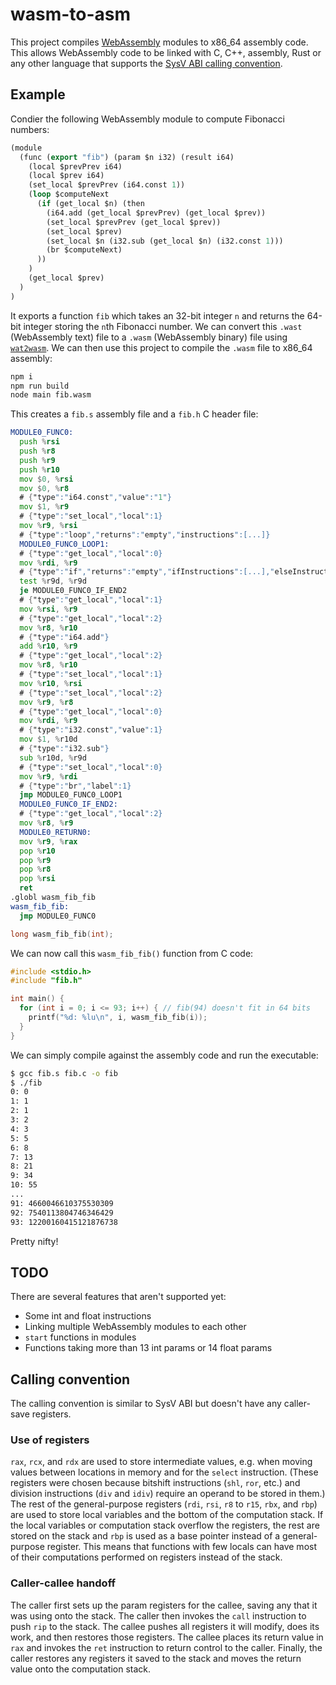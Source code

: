 # wasm-to-asm

This project compiles [WebAssembly](https://webassembly.org) modules to x86_64 assembly code.
This allows WebAssembly code to be linked with C, C++, assembly, Rust or any other language that supports the [SysV ABI calling convention](https://wiki.osdev.org/System_V_ABI#x86-64).

## Example

Condier the following WebAssembly module to compute Fibonacci numbers:
```lisp
(module
  (func (export "fib") (param $n i32) (result i64)
    (local $prevPrev i64)
    (local $prev i64)
    (set_local $prevPrev (i64.const 1))
    (loop $computeNext
      (if (get_local $n) (then
        (i64.add (get_local $prevPrev) (get_local $prev))
        (set_local $prevPrev (get_local $prev))
        (set_local $prev)
        (set_local $n (i32.sub (get_local $n) (i32.const 1)))
        (br $computeNext)
      ))
    )
    (get_local $prev)
  )
)
```
It exports a function `fib` which takes an 32-bit integer `n` and returns the 64-bit integer storing the `n`th Fibonacci number.
We can convert this `.wast` (WebAssembly text) file to a `.wasm` (WebAssembly binary) file using [`wat2wasm`](https://github.com/WebAssembly/wabt).
We can then use this project to compile the `.wasm` file to x86_64 assembly:
```bash
npm i
npm run build
node main fib.wasm
```
This creates a `fib.s` assembly file and a `fib.h` C header file:
```asm
MODULE0_FUNC0:
  push %rsi
  push %r8
  push %r9
  push %r10
  mov $0, %rsi
  mov $0, %r8
  # {"type":"i64.const","value":"1"}
  mov $1, %r9
  # {"type":"set_local","local":1}
  mov %r9, %rsi
  # {"type":"loop","returns":"empty","instructions":[...]}
  MODULE0_FUNC0_LOOP1:
  # {"type":"get_local","local":0}
  mov %rdi, %r9
  # {"type":"if","returns":"empty","ifInstructions":[...],"elseInstructions":[]}
  test %r9d, %r9d
  je MODULE0_FUNC0_IF_END2
  # {"type":"get_local","local":1}
  mov %rsi, %r9
  # {"type":"get_local","local":2}
  mov %r8, %r10
  # {"type":"i64.add"}
  add %r10, %r9
  # {"type":"get_local","local":2}
  mov %r8, %r10
  # {"type":"set_local","local":1}
  mov %r10, %rsi
  # {"type":"set_local","local":2}
  mov %r9, %r8
  # {"type":"get_local","local":0}
  mov %rdi, %r9
  # {"type":"i32.const","value":1}
  mov $1, %r10d
  # {"type":"i32.sub"}
  sub %r10d, %r9d
  # {"type":"set_local","local":0}
  mov %r9, %rdi
  # {"type":"br","label":1}
  jmp MODULE0_FUNC0_LOOP1
  MODULE0_FUNC0_IF_END2:
  # {"type":"get_local","local":2}
  mov %r8, %r9
  MODULE0_RETURN0:
  mov %r9, %rax
  pop %r10
  pop %r9
  pop %r8
  pop %rsi
  ret
.globl wasm_fib_fib
wasm_fib_fib:
  jmp MODULE0_FUNC0
```
```c
long wasm_fib_fib(int);
```
We can now call this `wasm_fib_fib()` function from C code:
```c
#include <stdio.h>
#include "fib.h"

int main() {
  for (int i = 0; i <= 93; i++) { // fib(94) doesn't fit in 64 bits
    printf("%d: %lu\n", i, wasm_fib_fib(i));
  }
}
```
We can simply compile against the assembly code and run the executable:
```bash
$ gcc fib.s fib.c -o fib
$ ./fib
0: 0
1: 1
2: 1
3: 2
4: 3
5: 5
6: 8
7: 13
8: 21
9: 34
10: 55
...
91: 4660046610375530309
92: 7540113804746346429
93: 12200160415121876738
```
Pretty nifty!

## TODO

There are several features that aren't supported yet:
- Some int and float instructions
- Linking multiple WebAssembly modules to each other
- `start` functions in modules
- Functions taking more than 13 int params or 14 float params

## Calling convention

The calling convention is similar to SysV ABI but doesn't have any caller-save registers.

### Use of registers

`rax`, `rcx`, and `rdx` are used to store intermediate values, e.g. when moving values between locations in memory and for the `select` instruction.
(These registers were chosen because bitshift instructions (`shl`, `ror`, etc.) and division instructions (`div` and `idiv`) require an operand to be stored in them.)
The rest of the general-purpose registers (`rdi`, `rsi`, `r8` to `r15`, `rbx`, and `rbp`) are used to store local variables and the bottom of the computation stack.
If the local variables or computation stack overflow the registers, the rest are stored on the stack and `rbp` is used as a base pointer instead of a general-purpose register.
This means that functions with few locals can have most of their computations performed on registers instead of the stack.

### Caller-callee handoff

The caller first sets up the param registers for the callee, saving any that it was using onto the stack.
The caller then invokes the `call` instruction to push `rip` to the stack.
The callee pushes all registers it will modify, does its work, and then restores those registers.
The callee places its return value in `rax` and invokes the `ret` instruction to return control to the caller.
Finally, the caller restores any registers it saved to the stack and moves the return value onto the computation stack.